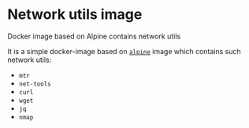 # Network utils image
Docker image based on Alpine contains network utils

It is a simple docker-image based on [`alpine`][1] image which contains such network utils:
- `mtr`
- `net-tools`
- `curl`
- `wget`
- `jq`
- `nmap`



[1]: https://hub.docker.com/_/alpine/
